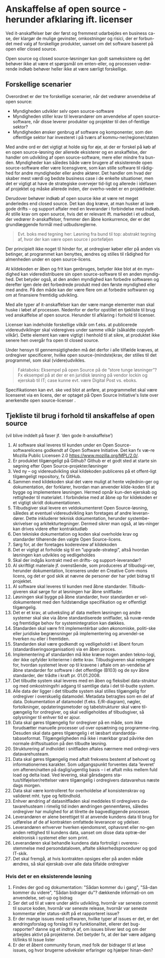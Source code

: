 # Anskaffelse af open source - herunder afklaring ift. licenser

Ved it-anskaffelser bør der først og fremmest udarbejdes en business ca-se, der klargør de mulige gevinster, omkostninger og risici, der er forbun-det med valg af forskellige produkter, uanset om det software baseret på open eller closed source. 

Open source og closed source-løsninger kan godt sameksistere og det behøver ikke at være et spørgsmål om enten-eller, og processen vedrø-rende indkøb behøver heller ikke at være særligt forskellige.

## Forskellige scenarier

Overordnet er der tre forskellige scenarier, når det vedrører anvendelse af open source:

  * Myndigheden udvikler selv open source-software 
  * Myndigheden stiller krav til leverandører om anvendelse af open source-software, når disse leverer produkter og projekter til den of-fentlige sektor?
  * Myndigheden ønsker genbrug af software og komponenter, som den offentlige sektor har investeret i på tværs af kommu-ner/regioner/staten

Med andre ord er det vigtigt at holde sig for øje, at der er forskel på køb af en open source-løsning der allerede eksisterer og en anskaffelse, der handler om udvikling af open source-software, mere eller mindre fra bun-den. Myndigheder kan således både være brugere af eksisterende open source-software eller være licensgivere, som kan stille software til rådig-hed for andre myndigheder eller andre aktører.
Det handler om hvad der skaber mest værdi og bedste business case i de enkelte situationer, men det er vigtigt at have de strategiske overvejer tid-ligt og allerede i idéfasen af projektet og måske allerede inden, der overho-vedet er en projektleder. 

Derudover behøver indkøb af open source ikke at være ret meget anderledes end closed source. Det kan dog kræve, at man husker at lave gode drifts – og support aftaler med en leverandør i forbindelse med indkøb. At stille krav om open source, hvis det er relevant ift. markedet i et udbud, der vedrører it-anskaffelser, fremmer den åbne konkurrence, der er det grundlæggende formål med udbudsreglerne. 

> Evt. boks med tegning her: Løsning fra bund til top: abstrakt tegning af, hvor der kan være open source i porteføljen 

Der principielt ikke noget til hinder for, at ordregiver køber eller på anden vis betinger, at programmet kan benyttes, ændres og stilles til rådighed for almenheden under en open source-licens. 

At kildekoden er åben og frit kan genbruges, betyder ikke blot at én myn-dighed kan videredistribuere sin open source-software til en anden myndig-hed. Det betyder også, at den anden myndighed kan forbedre softwaren og derefter igen dele det forbedrede produkt med den første myndighed eller med andre. På den måde kan der være flere om at forbedre softwaren og om at finansiere fremtidig udvikling.

Med alle typer af it-anskaffelser kan der være mange elementer man skal huske i løbet af processen. Nedenfor er derfor opstillet en tjekliste til brug ved anskaffelse af open source. Herunder til afklaring i forhold til licenser.  

Licenser kan indeholde forskellige vilkår om f.eks. at publicerede videreudviklinger skal videregives under samme vilkår (såkaldte copyleft-vilkår). Dette element kan være vigtigt i henhold til at sikre, at produktet ikke senere hen overgår fra open til closed source.

Under hensyn til gennemsigtigheden må det derfor i alle tilfælde kræves, at ordregiver specificerer, hvilke open source-(mindste)krav, der stilles til det programmel, som skal (videre)udvikles.

> Faktaboks: Eksempel på open Source på de ”store tunge løsninger”? Fx eksempel på at der er en juridisk løsning på vendor lockin og ejerskab til IT; case kunne evt. være Digital Post vs. eboks.

Specifikationen kan evt. ske ved blot at anføre, at programmellet skal være licenseret via en licens, der er optaget på Open Source Initiative's liste over anerkendte open source-licenser .

## Tjekliste til brug i forhold til anskaffelse af open source 

(vil blive inddelt på faser jf. ’den gode it-anskaffelse’)

  1. Al software skal leveres til kunden under en Open Source-softwarelicens godkendt af Open Software Initiative. Det kan fx væ-re Mozilla Public Licensen 2.0 https://www.mozilla.org/MPL/2.0/.  
  2. Er produktet tilgængeligt på Github? Github er et godt sted at starte sin søgning efter Open Source-projekter/løsninger
  3. Ved ny – og videreudvikling skal kildekoden publiceres på et offent-ligt tilgængeligt repository, fx GitHub. 
  4. Sammen med kildekoden skal det være muligt at hente vejlednin-ger og dokumentation, der forklarer, hvordan man anvender kilde-koden til at bygge og implementere løsningen. Hermed opnår kun-den ejerskab og rettigheder til materialet. I forbindelse med at åbne op for kildekoden er et vigtigt skridt dokumentationen. 
  5. Tilbudsgiver skal levere en veldokumenteret Open Source-løsning, således at eventuel videreudvikling kan foretages af andre leveran-dører. Dette inkluderer teknisk dokumentation, herunder systembe-skrivelser og arkitekturtegninger. Dermed sikrer man også, at løs-ninger kan drives videre efter kontraktudløb
  6. Den tekniske dokumentation og koden skal overholde krav og standarder tilhørende den valgte Open Source-licens. 
  7. Sørg for, at der foretages kodereview af kildekoden
  8. Det er vigtigt at forholde sig til en ”upgrade-strategi”, altså hvordan løsningen kan udvikles og vedligeholdes 
  9. Skal der indgås kontrakt med en drifts- og support-leverandør? 
  10. Al skriftligt materiale jf. ovenstående, som produceres af tilbudsgi-ver, herunder dokumentation, licenseres under en Creative Com-mons licens, og det er god skik at nævne de personer der har ydet bidrag til projektet. 
  11. Al software skal leveres til kunden med åbne standarder. Tilbuds-giveren skal sørge for at løsningen har åbne snitflader. 
  12. Løsningen skal bygge på åbne standarder, hvor standarden er vel-dokumenteret med den fuldstændige specifikation og er offentligt tilgængelig. 
  13. Det er et krav, at udveksling af data mellem løsningen og andre systemer skal ske via åbne standardiserede snitflader, så nuvæ-rende og fremtidige behov for systemintegration kan dækkes.
  14. Standarden skal være frit implementérbar uden økonomiske, politi-ske eller juridiske begrænsninger på implementering og anvendel-se hverken nu eller i fremtiden. 
  15. Standarden skal være godkendt og vedligeholdt i et åbent forum (standardiseringsorganisation) via en åben proces. 
  16. Implementering af standarden må ikke kræve nogen anden tekno-logi, der ikke opfylder kriterierne i dette krav. Tilbudsgiveren skal redegøre for, hvordan systemet lever op til kravene i aftale om an-vendelse af åbne standarder for software i det offentlige (B103) og de syv åbne standarder, der trådte i kraft pr. 01.01.2008. 
  17. Det tilbudte system skal leveres med en åben og fleksibel data-struktur og med omkostningsfri adgang til samtlige data i det til-budte system. 
  18. Alle data der ligger i det tilbudte system skal stilles tilgængelig for ordregiver i overskuelig datamodel. Metadata betragtes som en del af data. Dokumentation af datamodel (f.eks. E/R-diagram), nøgler, fortolkninger, opdateringsmetoder og tabelstrukturer skal være til-gængelig for ordregiver, og skal vedligeholdes af tilbudsgiver, så oplysninger til enhver tid er ajour.
  19. Data skal gøres tilgængelig for ordregiver på en måde, som ikke forudsætter manuelle processer ud over opsætning og programme-ring. Desuden skal data gøres tilgængelig i et læsbart standardda-tabaseformat. Tilgængeligheden må ikke i mærkbar grad påvirke den normale driftssituation på den tilbudte løsning. 
  20. Strukturering af indholdet i snitfladen aftales nærmere med ordregi-vers datavarehusteam. 
  21. Data skal gøres tilgængelig med aftalt frekvens bestemt af behovet og informationernes karakter. Som udgangspunkt forventes data ’leveret’ om aftenen/natten på daglig/ugentlig basis – i et aftalt miks mellem fuld load og delta load. Ved levering, skal gårsdagens sta-tus/tilføjelser/rettelser være tilgængelig i ordregivers datavarehus næste dags morgen. 
  22. Data skal være kontrolleret for overholdelse af konsistenskrav og valideret mht. type og feltindhold. 
  23. Enhver ændring af datasnitfladen skal meddeles til ordregivers da-tavarehusteam i rimelig tid inden ændringen gennemføres, således ordregiver har mulighed for at tilrette de bagvedliggende processer. 
  24. Leverandøren er alene berettiget til at anvende kundens data til brug for udførelse af de af kontrakten omfattede leverancer og ydelser. 
  25. Leverandøren erhverver hverken ejendomsret, ophavsret eller no-gen anden rettighed til kundens data, uanset om disse data optræ-der elektronisk i systemet eller som print. 
  26. Leverandøren skal behandle kundens data fortroligt i overens-stemmelse med persondataloven, aftalte sikkerhedsprocedurer og god IT-skik. 
  27. Det skal fremgå, at hvis kontrakten opsiges eller på anden måde ændres, så skal ejerskab over alle data tilfalde ordregiver

### Hvis det er en eksisterende løsning

 1. Findes der god og dokumentation: "Sådan kommer du i gang", "Så-dan kommer du videre", "Sådan bidrager du"? dækkende informati-on om anvendelse, set-up og bidrag
 2. Ser det ud til at være under aktiv udvikling, hvornår var seneste commit til source koden, hvornår var seneste release, hvornår var seneste kommentar eller status-skift på et rapporteret issue?
 3. Er der mange issues med softwaren, hvilke typer af issues er det, er det ændringsforslag og forslag til ny funktionalitet, ellerer det bug-rapporter? danne sig et indtryk af, om issues bliver løst og om der arbejdes aktivt på projekterne. Det betyder fx, at der bør være adgang til/links til Issue lister
 4. Er der et åbent community forum, med folk der bidrager til at løse issues, og hvor brugerne udveksler erfaringer og hjælper hinan-den? 
